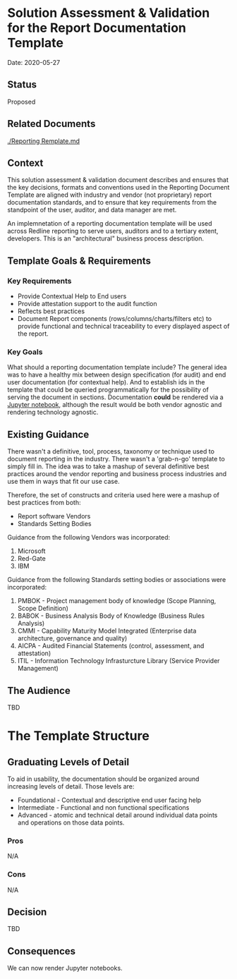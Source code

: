 # Solution Assessment & Validation for the Report Documentation Template

Date: 2020-05-27

## Status

Proposed

## Related Documents
[./Reporting Remplate.md](.\/Reporting_Template.md)

## Context

This solution assessment & validation document describes and ensures that the key decisions, formats and conventions used in the Reporting Document Template are aligned with industry and vendor (not proprietary) report documentation standards, and to ensure that key requirements from the standpoint of the user, auditor, and data manager are met. 

An implemnetation of a reporting documentation template will be used across Redline reporting to serve users, auditors and to a tertiary extent, developers. This is an "architectural" business process description.

## Template Goals & Requirements

### Key Requirements
* Provide Contextual Help to End users
* Provide attestation support to the audit function
* Reflects best practices
* Document Report components (rows/columns/charts/filters etc) to provide functional and technical traceability to every displayed aspect of the report.


### Key Goals
What should a reporting documentation template include? The general idea was to have a healthy mix between design specification (for audit) and end user documentation (for contextual help). And to establish ids in the template that could be queried programmatically for the possibility of serving the document in sections. Documentation **could** be rendered via a [Jupyter notebook](http://jupyter.org), although the result would be both vendor agnostic and rendering technology agnostic.

## Existing Guidance

There wasn't a definitive, tool, process, taxonomy or technique used to document reporting in the industry. There wasn't a 'grab-n-go' template to simply fill in. The idea was to take a mashup of several definitive best practices around the vendor reporting and business process industries and use them in ways that fit our use case.

Therefore, the set of constructs and criteria used here were a mashup of best practices from both:

- Report software Vendors
- Standards Setting Bodies

Guidance from the following Vendors was incorporated:

1. Microsoft
1. Red-Gate
1. IBM

Guidance from the following Standards setting bodies or associations were incorporated:

1. PMBOK - Project management body of knowledge (Scope Planning, Scope Definition)
1. BABOK - Business Analysis Body of Knowledge (Business Rules Analysis)
1. CMMI - Capability Maturity Model Integrated (Enterprise data architecture, governance and quality)
1. AICPA - Audited Financial Statements (control, assessment, and attestation)
1. ITIL - Information Technology Infrasturcture Library (Service Provider Management)

## The Audience

TBD

# The Template Structure

## Graduating Levels of Detail

To aid in usability, the documentation should be organized around increasing levels of detail. Those levels are:

- Foundational - Contextual and descriptive end user facing help
- Intermediate - Functional and non functional specifications
- Advanced - atomic and technical detail around individual data points and operations on those data points.

### Pros

N/A

### Cons

N/A

## Decision

TBD

## Consequences

We can now render Jupyter notebooks.
